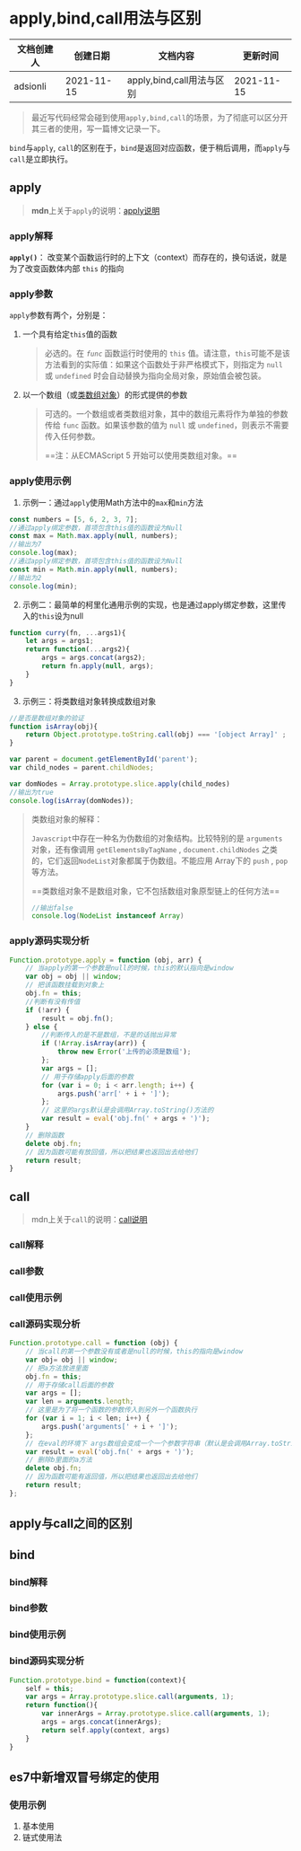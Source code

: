 # apply,bind,call用法与区别

| 文档创建人 | 创建日期   | 文档内容                  | 更新时间   |
| ---------- | ---------- | ------------------------- | ---------- |
| adsionli   | 2021-11-15 | apply,bind,call用法与区别 | 2021-11-15 |

>  最近写代码经常会碰到使用`apply,bind,call`的场景，为了彻底可以区分开其三者的使用，写一篇博文记录一下。

`bind`与`apply`, `call`的区别在于，`bind`是返回对应函数，便于稍后调用，而`apply`与`call`是立即执行。

## apply

> **mdn**上关于`apply`的说明：[apply说明](https://developer.mozilla.org/zh-CN/docs/Web/JavaScript/Reference/Global_Objects/Function/apply)

### apply解释

**`apply()`**： 改变某个函数运行时的上下文（context）而存在的，换句话说，就是为了改变函数体内部 `this` 的指向

### apply参数

`apply`参数有两个，分别是：

1. 一个具有给定`this`值的函数

   >必选的。在 *`func`* 函数运行时使用的 `this` 值。请注意，`this`可能不是该方法看到的实际值：如果这个函数处于非严格模式下，则指定为 `null` 或 `undefined` 时会自动替换为指向全局对象，原始值会被包装。

2. 以一个数组（或[类数组对象](https://developer.mozilla.org/zh-CN/docs/Web/JavaScript/Guide/Indexed_collections#working_with_array-like_objects)）的形式提供的参数

   > 可选的。一个数组或者类数组对象，其中的数组元素将作为单独的参数传给 `func` 函数。如果该参数的值为 `null` 或 `undefined`，则表示不需要传入任何参数。
   >
   > ==注：从ECMAScript 5 开始可以使用类数组对象。==

### apply使用示例

1. 示例一：通过`apply`使用Math方法中的`max`和`min`方法

```js
const numbers = [5, 6, 2, 3, 7];
//通过apply绑定参数，首项包含this值的函数设为Null
const max = Math.max.apply(null, numbers);
//输出为7
console.log(max);
//通过apply绑定参数，首项包含this值的函数设为Null
const min = Math.min.apply(null, numbers);
//输出为2
console.log(min);
```

2. 示例二：最简单的柯里化通用示例的实现，也是通过apply绑定参数，这里传入的`this`设为null

```js
function curry(fn, ...args1){
    let args = args1;
    return function(...args2){
        args = args.concat(args2);
        return fn.apply(null, args);
    }
}
```

3. 示例三：将类数组对象转换成数组对象

```js
//是否是数组对象的验证
function isArray(obj){ 
    return Object.prototype.toString.call(obj) === '[object Array]' ;
}

var parent = document.getElementById('parent');
var child_nodes = parent.childNodes;

var domNodes = Array.prototype.slice.apply(child_nodes)
//输出为true
console.log(isArray(domNodes));
```

> 类数组对象的解释：
>
> `Javascript`中存在一种名为伪数组的对象结构。比较特别的是 `arguments` 对象，还有像调用 `getElementsByTagName` , `document.childNodes` 之类的，它们返回`NodeList`对象都属于伪数组。不能应用 Array下的 `push` , `pop` 等方法。
>
> ==类数组对象不是数组对象，它不包括数组对象原型链上的任何方法==
>
> ```js
> //输出false
> console.log(NodeList instanceof Array)
> ```

### apply源码实现分析

```js
Function.prototype.apply = function (obj, arr) {
    // 当apply的第一个参数是null的时候，this的默认指向是window
    var obj = obj || window;
    // 把该函数挂载到对象上
    obj.fn = this;
    //判断有没有传值
    if (!arr) {
        result = obj.fn();
    } else {
        //判断传入的是不是数组，不是的话抛出异常
        if (!Array.isArray(arr)) {
            throw new Error('上传的必须是数组');
        };
        var args = [];
        // 用于存储apply后面的参数
        for (var i = 0; i < arr.length; i++) {
            args.push('arr[' + i + ']');
        };
        // 这里的args默认是会调用Array.toString()方法的
        var result = eval('obj.fn(' + args + ')');
    }
    // 删除函数
    delete obj.fn;
    // 因为函数可能有放回值，所以把结果也返回出去给他们
    return result;
}

```





## call

> mdn上关于`call`的说明：[call说明](https://developer.mozilla.org/zh-CN/docs/Web/JavaScript/Reference/Global_Objects/Function/call)

### call解释



### call参数



### call使用示例



### call源码实现分析

```js
Function.prototype.call = function (obj) {
    // 当call的第一个参数没有或者是null的时候，this的指向是window
    var obj= obj || window;
    // 把a方法放进里面
    obj.fn = this;
    // 用于存储call后面的参数
    var args = [];
    var len = arguments.length;
    // 这里是为了将一个函数的参数传入到另外一个函数执行
    for (var i = 1; i < len; i++) {
        args.push('arguments[' + i + ']');
    };
    // 在eval的环境下 args数组会变成一个一个参数字符串（默认是会调用Array.toString()）
    var result = eval('obj.fn(' + args + ')');
    // 删除b里面的a方法
    delete obj.fn;
    // 因为函数可能有返回值，所以把结果也返回出去给他们
    return result;
};

```



## apply与call之间的区别





## bind

### bind解释



### bind参数



### bind使用示例



### bind源码实现分析

```js
Function.prototype.bind = function(context){
    self = this;
    var args = Array.prototype.slice.call(arguments, 1);
    return function(){
        var innerArgs = Array.prototype.slice.call(arguments, 1);
        args = args.concat(innerArgs);
        return self.apply(context, args)
    }
}
```



## es7中新增双冒号绑定的使用

### 使用示例

1. 基本使用
2. 链式使用法


